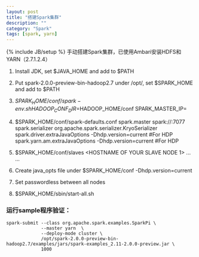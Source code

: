 ```yaml
---
layout: post
title: "搭建Spark集群"
description: ""
category: "Spark"
tags: [spark, yarn]
---
```

{% include JB/setup %}
手动搭建Spark集群，已使用Ambari安装HDFS和YARN（2.7.1.2.4）

1. Install JDK, set $JAVA_HOME and add to $PATH

2. Put spark-2.0.0-preview-bin-hadoop2.7 under /opt/, set $SPARK_HOME and add to $PATH

3. $SPARK_HOME/conf/spark-env.sh
    HADOOP_CONF_DIR=$HADOOP_HOME/conf
    SPARK_MASTER_IP=<HOSTNAME OF YOUR MASTER NODE>

4. $SPARK_HOME/conf/spark-defaults.conf
    spark.master            spark://<HOSTNAME OF YOUR MASTER NODE>:7077
    spark.serializer        org.apache.spark.serializer.KryoSerializer
    spark.driver.extraJavaOptions -Dhdp.version=current    #For HDP
    spark.yarn.am.extraJavaOptions -Dhdp.version=current    #For HDP

5. $SPARK_HOME/conf/slaves
    <HOSTNAME OF YOUR MASTER NODE>
    <HOSTNAME OF YOUR SLAVE NODE 1>
    ...
    ...
    <HOSTNAME OF YOUR SLAVE NODE n>

6. Create java_opts file under $SPARK_HOME/conf
    -Dhdp.version=current
    
7. Set passwordless between all nodes

8. $SPARK_HOME/sbin/start-all.sh

### 运行sample程序验证：

    spark-submit --class org.apache.spark.examples.SparkPi \
                 --master yarn  \
                 --deploy-mode cluster \
                 /opt/spark-2.0.0-preview-bin-hadoop2.7/examples/jars/spark-examples_2.11-2.0.0-preview.jar \
                 1000
